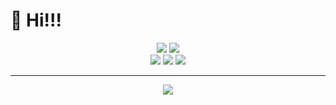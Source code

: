 # :wave: Hi!!!

<div align="center">
<img src="https://img.shields.io/badge/age-17-9cf.svg?style=for-the-badge"></img>
<img src="https://img.shields.io/badge/Occupation-student-success.svg?style=for-the-badge"></img><br>
<img src="https://img.shields.io/badge/OS-macOS-critical.svg?style=for-the-badge"></img>
<img src="https://img.shields.io/badge/Mac-Love-ff69b4.svg?style=for-the-badge"></img>
<img src="https://img.shields.io/badge/editor-webstorm-orange.svg?style=for-the-badge"></img><br>
</div>

<hr>

<div align="center">
<img src="https://github-readme-streak-stats.herokuapp.com/?user=tyautyau56&theme=dark"></img>
</div>
